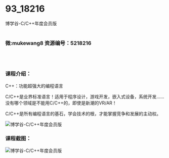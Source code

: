 # 93_18216
博学谷-C/C++年度会员版
<br/></br>
<h3>微:mukewang8 资源编号：5218216</h3>
<br/></br>
<h3>课程介绍：</h3>
<p>C++：功能超强大的编程语言</p>
<p><a title="查看与 C/C++ 相关的文章" target="_blank">C/C++</a>是业界标准语言！适用于程序设计，游戏开发，嵌入式设备，系统开发……没有哪个领域是不能用C/C++的，即使是新潮的VR/AR！</p>
<p>C/C++是所有编程语言的基石，学会技术的根，才能掌握竞争和发展的主动权。</p>
<p><img src="https://www.ko996.com/wp-content/uploads/img/2021/02/1-9-300x138.png" alt="博学谷-C/C++年度会员版"></p>
<div class="info-desc">
<h3>课程截图：</h3>
<p><img src="https://www.ko996.com/wp-content/uploads/img/2021/02/2-12.png" alt="博学谷-C/C++年度会员版"></p>


			
</div>
